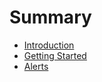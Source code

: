# Summary

* [Introduction](README.md)
* [Getting Started](getting-started.md)
* [Alerts](alerts.md)

